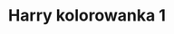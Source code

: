 ---
title: Harry kolorowanka 1
description: Kolorowanka Harry - wariant 1
canonical: /film/harry-potter/harry
variant_of: harry
tags:
- film
- harry-potter
---